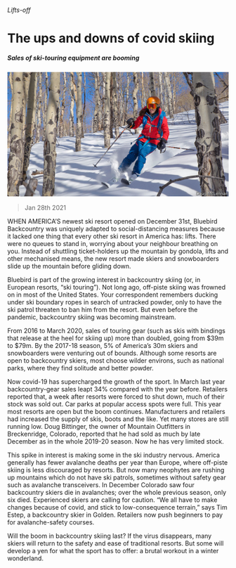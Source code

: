 ###### Lifts-off

# The ups and downs of covid skiing 

##### Sales of ski-touring equipment are booming 

![image](images/20210130_USP003_0.jpg) 

> Jan 28th 2021 


WHEN AMERICA’S newest ski resort opened on December 31st, Bluebird Backcountry was uniquely adapted to social-distancing measures because it lacked one thing that every other ski resort in America has: lifts. There were no queues to stand in, worrying about your neighbour breathing on you. Instead of shuttling ticket-holders up the mountain by gondola, lifts and other mechanised means, the new resort made skiers and snowboarders slide up the mountain before gliding down.


Bluebird is part of the growing interest in backcountry skiing (or, in European resorts, “ski touring”). Not long ago, off-piste skiing was frowned on in most of the United States. Your correspondent remembers ducking under ski boundary ropes in search of untracked powder, only to have the ski patrol threaten to ban him from the resort. But even before the pandemic, backcountry skiing was becoming mainstream.



From 2016 to March 2020, sales of touring gear (such as skis with bindings that release at the heel for skiing up) more than doubled, going from $39m to $79m. By the 2017-18 season, 5% of America’s 30m skiers and snowboarders were venturing out of bounds. Although some resorts are open to backcountry skiers, most choose wilder environs, such as national parks, where they find solitude and better powder.


Now covid-19 has supercharged the growth of the sport. In March last year backcountry-gear sales leapt 34% compared with the year before. Retailers reported that, a week after resorts were forced to shut down, much of their stock was sold out. Car parks at popular access spots were full. This year most resorts are open but the boom continues. Manufacturers and retailers had increased the supply of skis, boots and the like. Yet many stores are still running low. Doug Bittinger, the owner of Mountain Outfitters in Breckenridge, Colorado, reported that he had sold as much by late December as in the whole 2019-20 season. Now he has very limited stock.


This spike in interest is making some in the ski industry nervous. America generally has fewer avalanche deaths per year than Europe, where off-piste skiing is less discouraged by resorts. But now many neophytes are rushing up mountains which do not have ski patrols, sometimes without safety gear such as avalanche transceivers. In December Colorado saw four backcountry skiers die in avalanches; over the whole previous season, only six died. Experienced skiers are calling for caution. “We all have to make changes because of covid, and stick to low-consequence terrain,” says Tim Estep, a backcountry skier in Golden. Retailers now push beginners to pay for avalanche-safety courses.


Will the boom in backcountry skiing last? If the virus disappears, many skiers will return to the safety and ease of traditional resorts. But some will develop a yen for what the sport has to offer: a brutal workout in a winter wonderland.

